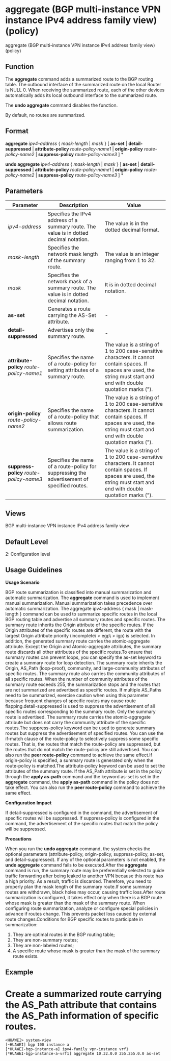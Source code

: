 aggregate (BGP multi-instance VPN instance IPv4 address family view) (policy)
=============================================================================

aggregate (BGP multi-instance VPN instance IPv4 address family view) (policy)

Function
--------



The **aggregate** command adds a summarized route to the BGP routing table. The outbound interface of the summarized route on the local Router is NULL 0. When receiving the summarized route, each of the other devices automatically adds its local outbound interface to the summarized route.

The **undo aggregate** command disables the function.



By default, no routes are summarized.


Format
------

**aggregate** *ipv4-address* { *mask-length* | *mask* } [ **as-set** | **detail-suppressed** | **attribute-policy** *route-policy-name1* | **origin-policy** *route-policy-name2* | **suppress-policy** *route-policy-name3* ] \*

**undo aggregate** *ipv4-address* { *mask-length* | *mask* } [ **as-set** | **detail-suppressed** | **attribute-policy** *route-policy-name1* | **origin-policy** *route-policy-name2* | **suppress-policy** *route-policy-name3* ] \*


Parameters
----------

| Parameter | Description | Value |
| --- | --- | --- |
| *ipv4-address* | Specifies the IPv4 address of a summary route. The value is in dotted decimal notation. | The value is in the dotted decimal format. |
| *mask-length* | Specifies the network mask length of the summary route. | The value is an integer ranging from 1 to 32. |
| *mask* | Specifies the network mask of a summary route. The value is in dotted decimal notation. | It is in dotted decimal notation. |
| **as-set** | Generates a route carrying the AS-Set attribute. | - |
| **detail-suppressed** | Advertises only the summary route. | - |
| **attribute-policy** *route-policy-name1* | Specifies the name of a route-policy for setting attributes of a summary route. | The value is a string of 1 to 200 case-sensitive characters. It cannot contain spaces. If spaces are used, the string must start and end with double quotation marks ("). |
| **origin-policy** *route-policy-name2* | Specifies the name of a route-policy that allows route summarization. | The value is a string of 1 to 200 case-sensitive characters. It cannot contain spaces. If spaces are used, the string must start and end with double quotation marks ("). |
| **suppress-policy** *route-policy-name3* | Specifies the name of a route-policy for suppressing the advertisement of specified routes. | The value is a string of 1 to 200 case-sensitive characters. It cannot contain spaces. If spaces are used, the string must start and end with double quotation marks ("). |



Views
-----

BGP multi-instance VPN instance IPv4 address family view


Default Level
-------------

2: Configuration level


Usage Guidelines
----------------

**Usage Scenario**



BGP route summarization is classified into manual summarization and automatic summarization. The **aggregate** command is used to implement manual summarization. Manual summarization takes precedence over automatic summarization. The aggregate ipv4-address { mask | mask-length } command can be used to summarize specific routes in the local BGP routing table and advertise all summary routes and specific routes. The summary route inherits the Origin attribute of the specific routes. If the Origin attributes of the specific routes are different, the route with the largest Origin attribute priority (incomplete\ > egp\ > igp) is selected. In addition, the generated summary route carries the atomic-aggregate attribute. Except the Origin and Atomic-aggregate attributes, the summary route discards all other attributes of the specific routes.To ensure that summary routes can prevent loops, you can specify the as-set keyword to create a summary route for loop detection. The summary route inherits the Origin, AS\_Path (loop-proof), community, and large-community attributes of specific routes. The summary route also carries the community attributes of all specific routes. When the number of community attributes of the summary route exceeds 255, the summarization stops and the routes that are not summarized are advertised as specific routes. If multiple AS\_Paths need to be summarized, exercise caution when using this parameter because frequent changes of specific routes may cause route flapping.detail-suppressed is used to suppress the advertisement of all specific routes corresponding to the summary route. Only the summary route is advertised. The summary route carries the atomic-aggregate attribute but does not carry the community attribute of the specific routes.The suppress-policy keyword can be used to generate summary routes but suppress the advertisement of specified routes. You can use the if-match clause of the route-policy to selectively suppress some specific routes. That is, the routes that match the route-policy are suppressed, but the routes that do not match the route-policy are still advertised. You can also run the **peer route-policy** command to achieve the same effect.If origin-policy is specified, a summary route is generated only when the route-policy is matched.The attribute-policy keyword can be used to set the attributes of the summary route. If the AS\_Path attribute is set in the policy through the **apply as-path** command and the keyword as-set is set in the **aggregate** command, the **apply as-path** command in the policy does not take effect. You can also run the **peer route-policy** command to achieve the same effect.



**Configuration Impact**



If detail-suppressed is configured in the command, the advertisement of specific routes will be suppressed. If suppress-policy is configured in the command, the advertisement of the specific routes that match the policy will be suppressed.



**Precautions**

When you run the **undo aggregate** command, the system checks the optional parameters (attribute-policy, origin-policy, suppress-policy, as-set, and detail-suppressed). If any of the optional parameters is not enabled, the **undo aggregate** command fails to be executed.After the **aggregate** command is run, the summary route may be preferentially selected to guide traffic forwarding after being leaked to another VPN because this route has a high priority. As a result, traffic is discarded. Therefore, you need to properly plan the mask length of the summary route.If some summary routes are withdrawn, black holes may occur, causing traffic loss.After route summarization is configured, it takes effect only when there is a BGP route whose mask is greater than the mask of the summary route. When configuring route summarization, analyze or configure special policies in advance if routes change. This prevents packet loss caused by external route changes.Conditions for BGP specific routes to participate in summarization:

1. They are optimal routes in the BGP routing table;
2. They are non-summary routes;
3. They are non-labeled routes;
4. A specific route whose mask is greater than the mask of the summary route exists.


Example
-------

# Create a summarized route carrying the AS\_Path attribute that contains the AS\_Path information of specific routes.
```
<HUAWEI> system-view
[~HUAWEI] bgp 100 instance a
[*HUAWEI-bgp-instance-a] ipv4-family vpn-instance vrf1
[*HUAWEI-bgp-instance-a-vrf1] aggregate 10.32.0.0 255.255.0.0 as-set

```